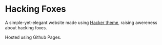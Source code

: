 # Hacking Foxes
A simple-yet-elegant website made using [Hacker theme](https://github.com/pages-themes/hacker), raising awereness about hacking foxes.

Hosted using Github Pages.
